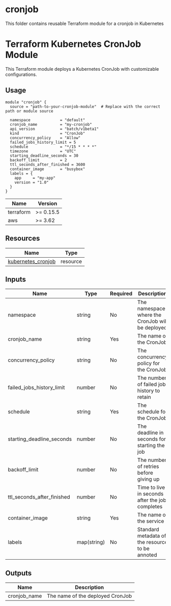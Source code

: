 # cronjob
This folder contains reusable Terraform module for a cronjob in Kubernetes

# Terraform Kubernetes CronJob Module

This Terraform module deploys a Kubernetes CronJob with customizable configurations.

## Usage

```hcl
module "cronjob" {
  source = "path-to-your-cronjob-module"  # Replace with the correct path or module source

  namespace             = "default"
  cronjob_name          = "my-cronjob"
  api_version           = "batch/v1beta1"
  kind                  = "CronJob"
  concurrency_policy    = "Allow"
  failed_jobs_history_limit = 5
  schedule              = "*/15 * * * *"
  timezone              = "UTC"
  starting_deadline_seconds = 30
  backoff_limit         = 2
  ttl_seconds_after_finished = 3600
  container_image       = "busybox"
  labels = {
    app     = "my-app"
    version = "1.0"
  }
}
```

 Name      | Version   |
|-----------|-----------|
| terraform | >= 0.15.5 |
| aws       | >= 3.62   |

## Resources

| Name                                                                                                                     | Type     |
|--------------------------------------------------------------------------------------------------------------------------|----------|
| [kubernetes_cronjob](https://registry.terraform.io/providers/hashicorp/kubernetes/latest/docs/resources/cron_jobt)       | resource |

## Inputs

| Name                       | Type       | Required| Description                                     | Default    |
|----------------------------|------------|---------|-------------------------------------------------|------------|
| namespace                  | string     |   No    | The namespace where the CronJob will be deployed|  "default" |
| cronjob_name               | string     |   Yes   | The name of the CronJob	                        |            |
| concurrency_policy         | string     |   No    | The concurrency policy for the CronJob	        |  "Allow"   |
| failed_jobs_history_limit	 | number     |   No    | The number of failed job history to retain	    |  10        |
| schedule                   | string     |   Yes   | The schedule for the CronJob	                  |            |
| starting_deadline_seconds  | number     |   No    | The deadline in seconds for starting the job	  |  30        |
| backoff_limit              | number     |   No    | The number of retries before giving up	        |  2         |
| ttl_seconds_after_finished | number     |   No    | Time to live in seconds after the job completes |  3000      |
| container_image            | string     |   Yes   | The name of the service                         |            |
| labels                     | map(string)|   No    | Standard metadata of the resource to be annoted |     {}     |

## Outputs

| Name           | Description                         |
|----------------|-------------------------------------|
| cronjob_name   | The name of the deployed CronJob    |


